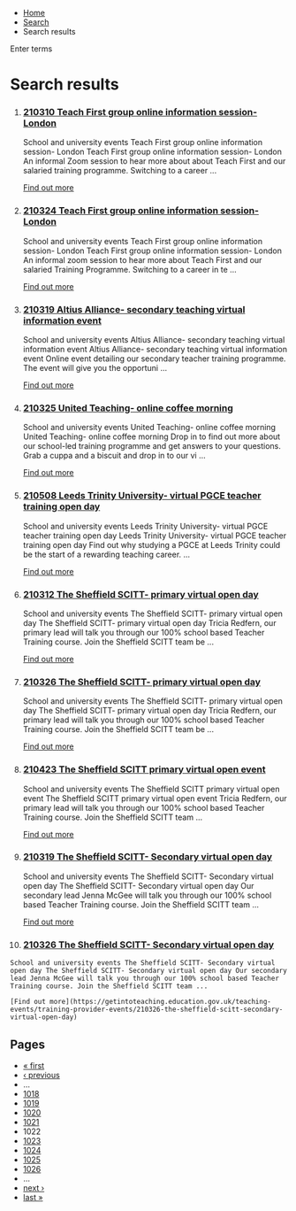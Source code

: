*   [Home](/)
*   [Search](/search)
*   Search results

Enter terms 

Search results
==============

1.  ### [210310 Teach First group online information session- London](https://getintoteaching.education.gov.uk/teaching-events/training-provider-events/210310-teach-first-group-online-information-session-london)
    
    School and university events Teach First group online information session- London Teach First group online information session- London An informal Zoom session to hear more about about Teach First and our salaried training programme. Switching to a career ...
    
    [Find out more](https://getintoteaching.education.gov.uk/teaching-events/training-provider-events/210310-teach-first-group-online-information-session-london)
    
2.  ### [210324 Teach First group online information session- London](https://getintoteaching.education.gov.uk/teaching-events/training-provider-events/210324-teach-first-group-online-information-session-london)
    
    School and university events Teach First group online information session- London Teach First group online information session- London An informal zoom session to hear more about Teach First and our salaried Training Programme. Switching to a career in te ...
    
    [Find out more](https://getintoteaching.education.gov.uk/teaching-events/training-provider-events/210324-teach-first-group-online-information-session-london)
    
3.  ### [210319 Altius Alliance- secondary teaching virtual information event](https://getintoteaching.education.gov.uk/teaching-events/training-provider-events/210319-altius-alliance-secondary-teaching-virtual-information-event)
    
    School and university events Altius Alliance- secondary teaching virtual information event Altius Alliance- secondary teaching virtual information event Online event detailing our secondary teacher training programme. The event will give you the opportuni ...
    
    [Find out more](https://getintoteaching.education.gov.uk/teaching-events/training-provider-events/210319-altius-alliance-secondary-teaching-virtual-information-event)
    
4.  ### [210325 United Teaching- online coffee morning](https://getintoteaching.education.gov.uk/teaching-events/training-provider-events/210325-united-teaching-online-coffee-morning)
    
    School and university events United Teaching- online coffee morning United Teaching- online coffee morning Drop in to find out more about our school-led training programme and get answers to your questions. Grab a cuppa and a biscuit and drop in to our vi ...
    
    [Find out more](https://getintoteaching.education.gov.uk/teaching-events/training-provider-events/210325-united-teaching-online-coffee-morning)
    
5.  ### [210508 Leeds Trinity University- virtual PGCE teacher training open day](https://getintoteaching.education.gov.uk/teaching-events/training-provider-events/210508-leeds-trinity-university-virtual-pgce-teacher-training-open-day)
    
    School and university events Leeds Trinity University- virtual PGCE teacher training open day Leeds Trinity University- virtual PGCE teacher training open day Find out why studying a PGCE at Leeds Trinity could be the start of a rewarding teaching career. ...
    
    [Find out more](https://getintoteaching.education.gov.uk/teaching-events/training-provider-events/210508-leeds-trinity-university-virtual-pgce-teacher-training-open-day)
    
6.  ### [210312 The Sheffield SCITT- primary virtual open day](https://getintoteaching.education.gov.uk/teaching-events/training-provider-events/210312-the-sheffield-scitt-primary-virtual-open-day)
    
    School and university events The Sheffield SCITT- primary virtual open day The Sheffield SCITT- primary virtual open day Tricia Redfern, our primary lead will talk you through our 100% school based Teacher Training course. Join the Sheffield SCITT team be ...
    
    [Find out more](https://getintoteaching.education.gov.uk/teaching-events/training-provider-events/210312-the-sheffield-scitt-primary-virtual-open-day)
    
7.  ### [210326 The Sheffield SCITT- primary virtual open day](https://getintoteaching.education.gov.uk/teaching-events/training-provider-events/210326-the-sheffield-scitt-primary-virtual-open-day)
    
    School and university events The Sheffield SCITT- primary virtual open day The Sheffield SCITT- primary virtual open day Tricia Redfern, our primary lead will talk you through our 100% school based Teacher Training course. Join the Sheffield SCITT team be ...
    
    [Find out more](https://getintoteaching.education.gov.uk/teaching-events/training-provider-events/210326-the-sheffield-scitt-primary-virtual-open-day)
    
8.  ### [210423 The Sheffield SCITT primary virtual open event](https://getintoteaching.education.gov.uk/teaching-events/training-provider-events/210423-the-sheffield-scitt-primary-virtual-open-event)
    
    School and university events The Sheffield SCITT primary virtual open event The Sheffield SCITT primary virtual open event Tricia Redfern, our primary lead will talk you through our 100% school based Teacher Training course. Join the Sheffield SCITT team ...
    
    [Find out more](https://getintoteaching.education.gov.uk/teaching-events/training-provider-events/210423-the-sheffield-scitt-primary-virtual-open-event)
    
9.  ### [210319 The Sheffield SCITT- Secondary virtual open day](https://getintoteaching.education.gov.uk/teaching-events/training-provider-events/210319-the-sheffield-scitt-secondary-virtual-open-day)
    
    School and university events The Sheffield SCITT- Secondary virtual open day The Sheffield SCITT- Secondary virtual open day Our secondary lead Jenna McGee will talk you through our 100% school based Teacher Training course. Join the Sheffield SCITT team ...
    
    [Find out more](https://getintoteaching.education.gov.uk/teaching-events/training-provider-events/210319-the-sheffield-scitt-secondary-virtual-open-day)
    
10.  ### [210326 The Sheffield SCITT- Secondary virtual open day](https://getintoteaching.education.gov.uk/teaching-events/training-provider-events/210326-the-sheffield-scitt-secondary-virtual-open-day)
    
    School and university events The Sheffield SCITT- Secondary virtual open day The Sheffield SCITT- Secondary virtual open day Our secondary lead Jenna McGee will talk you through our 100% school based Teacher Training course. Join the Sheffield SCITT team ...
    
    [Find out more](https://getintoteaching.education.gov.uk/teaching-events/training-provider-events/210326-the-sheffield-scitt-secondary-virtual-open-day)
    

Pages
-----

*   [« first](/search/site "Go to first page")
*   [‹ previous](/search/site?page=1020 "Go to previous page")
*   …
*   [1018](/search/site?page=1017 "Go to page 1018")
*   [1019](/search/site?page=1018 "Go to page 1019")
*   [1020](/search/site?page=1019 "Go to page 1020")
*   [1021](/search/site?page=1020 "Go to page 1021")
*   1022
*   [1023](/search/site?page=1022 "Go to page 1023")
*   [1024](/search/site?page=1023 "Go to page 1024")
*   [1025](/search/site?page=1024 "Go to page 1025")
*   [1026](/search/site?page=1025 "Go to page 1026")
*   …
*   [next ›](/search/site?page=1022 "Go to next page")
*   [last »](/search/site?page=1032 "Go to last page")